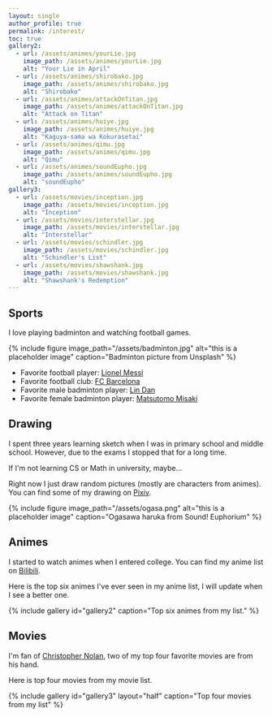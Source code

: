 ```yaml
---
layout: single
author_profile: true
permalink: /interest/
toc: true
gallery2:
  - url: /assets/animes/yourLie.jpg
    image_path: /assets/animes/yourLie.jpg
    alt: "Your Lie in April"
  - url: /assets/animes/shirobako.jpg
    image_path: /assets/animes/shirobako.jpg
    alt: "Shirobako"
  - url: /assets/animes/attackOnTitan.jpg
    image_path: /assets/animes/attackOnTitan.jpg
    alt: "Attack on Titan"
  - url: /assets/animes/huiye.jpg
    image_path: /assets/animes/huiye.jpg
    alt: "Kaguya-sama wa Kokurasetai"
  - url: /assets/animes/qimu.jpg
    image_path: /assets/animes/qimu.jpg
    alt: "Qimu"
  - url: /assets/animes/soundEupho.jpg
    image_path: /assets/animes/soundEupho.jpg
    alt: "soundEupho"
gallery3:
  - url: /assets/movies/inception.jpg
    image_path: /assets/movies/inception.jpg
    alt: "Inception"
  - url: /assets/movies/interstellar.jpg
    image_path: /assets/movies/interstellar.jpg
    alt: "Interstellar"
  - url: /assets/movies/schindler.jpg
    image_path: /assets/movies/schindler.jpg
    alt: "Schindler's List"
  - url: /assets/movies/shawshank.jpg
    image_path: /assets/movies/shawshank.jpg
    alt: "Shawshank's Redemption"
---
```


## Sports

I love playing badminton and watching football games.  

{% include figure image_path="/assets/badminton.jpg" alt="this is a placeholder image" caption="Badminton picture from Unsplash" %}

* Favorite football player: [Lionel Messi](https://en.wikipedia.org/wiki/Lionel_Messi)
* Favorite football club: [FC Barcelona](https://en.wikipedia.org/wiki/FC_Barcelona)
* Favorite male badminton player: [Lin Dan](https://en.wikipedia.org/wiki/Lin_Dan)
* Favorite female badminton player: [Matsutomo Misaki](https://en.wikipedia.org/wiki/Misaki_Matsutomo)

## Drawing

I spent three years learning sketch when I was in primary school and middle school. However, due to
the exams I stopped that for a long time.  

If I'm not learning CS or Math in university, maybe...  

Right now I just draw random pictures (mostly are characters from animes). You can find some of my drawing on [Pixiv](https://www.pixiv.net/users/42788636).

{% include figure image_path="/assets/ogasa.png" alt="this is a placeholder image" caption="Ogasawa haruka from Sound! Euphorium" %}

## Animes

I started to watch animes when I entered college. You can find my anime list on [Bilibili](https://space.bilibili.com/55875820/bangumi).  

Here is the top six animes I've ever seen in my anime list, I will update when I see a better one.

{% include gallery id="gallery2" caption="Top six animes from my list." %}

## Movies

I'm fan of [Christopher Nolan](https://en.wikipedia.org/wiki/Christopher_Nolan), two of my top four favorite movies are from his hand.

Here is top four movies from my movie list. 

{% include gallery id="gallery3" layout="half" caption="Top four movies from my list" %}




